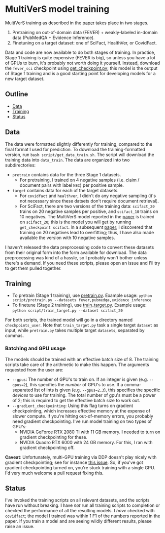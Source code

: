# MultiVerS model training

MultiVerS training as described in the [paper](https://arxiv.org/abs/2112.01640) takes place in two stages.

1. Pretraining on out-of-domain data (FEVER) + weakly-labeled in-domain data (PubMedQA + Evidence Inference).
2. Finetuning on a target dataset: one of SciFact, HealthVer, or CovidFact.

Data and code are now available to do both stages of training. In practice, Stage 1 training is quite expensive (FEVER is big), so unless you have a lot of GPUs to burn, it's probably not worth doing it yourself. Instead, download the `fever_sci` checkpoint using [get_checkpoint.py](script/get_checkpoint.py); this model is the output of Stage 1 training and is a good starting point for developing models for a new target dataset.

## Outline

- [Data](#data)
- [Training](#training)
- [Status](#status)

## Data

The data were formatted slightly differently for training, compared to the final format I used for prediction. To download the training-formatted version, run `bash script/get_data_train.sh`. The script will download the training data into `data_train`. The data are organized into two subdirectories:

- `pretrain` contains data for the three Stage 1 datasets.
  - For pretraining, I trained on 4 negative samples (i.e. claim / document pairs with label `NEI`) per positive sample.
- `target` contains data for each of the target datasets.
  - For `covidfact` and `healthver`, I didn't do any negative sampling (it's not necessary since these datsets don't require document retrieval).
  - For SciFact, there are two versions of the training data: `scifact_20` trains on 20 negative samples per positive, and `scifact_10` trains on 10 negatives. The MultiVerS model reported in the [paper](https://arxiv.org/abs/2112.01640) is trained on `scifact_20`; this is the model you will get by running `get_checkpoint scifact`. In a subsequent [paper](https://arxiv.org/abs/2210.13777), I discovered that training on 20 negatives lead to overfitting; thus, I have also made available the version with 10 negative samples.

I haven't released the data preprocessing code to convert these datasets from their original form into the form available for download. The data preprocessing was kind of a hassle, so I probably won't bother unless there's a demand. If you need these scripts, please open an issue and I'll try to get them pulled together.

## Training

- To pretrain (Stage 1 training), use [pretrain.py](script/pretrain.py).
  Example usage: `python script/pretrain.py --datasets fever,pubmedqa,evidence_inference`
- To finetune (Stage 2 training), use [train_target.py](script/train_target.py).
  Example usage: `python script/train_target.py --dataset scifact_20`

For both scripts, the trained model will go in a directory named `checkpoints_user`. Note that `train_target.py` task a single target `dataset` as input, while `pretrain.py` takes multiple target `datasets`, separated by commas.

### Batching and GPU usage

The models should be trained with an effective batch size of 8. The training scripts take care of the arithmetic to make this happen. The arguments requested from the user are:

- `--gpus`: The number of GPU's to train on. If an integer is given (e.g. `--gpus=2`), this specifies the *number* of GPU's to use. If a comma-separated list of ints is given (e.g. `--gpus=2,3`), this specifies the specific *devices* to use for training. The total number of gpu's must be a power of 2; this is required to get the effective batch size to work out.
- `--gradient_checkpointing`: Using this flag turns on gradient checkpointing, which increases effective memory at the expense of slower compute. If you're hitting out-of-memory errors, you probably need gradient checkpointing. I've run model training on two types of GPU's:
  - NVIDIA GeForce RTX 2080 Ti with 11 GB memory. I needed to turn on gradient checkpointing for these.
  - NVIDIA Quadro RTX 6000 with 24 GB memory. For this, I ran with gradient checkpointing off.

**Caveat**: Unfortunately, multi-GPU training via DDP doesn't play nicely with gradient checkpointing; see for instance [this issue](https://lightning.ai/forums/t/gradient-checkpointing-ddp-nan/398). So, if you've got gradient checkpointing turned on, you're stuck training with a single GPU. I'd very much welcome a pull request fixing this.

## Status

I've invoked the training scripts on all relevant datasets, and the scripts have run without breaking. I have *not* run all training scripts to completion or checked the performance of all the resulting models. I *have* checked with `covidfact`; the model I trained was within 1 F1 of the numbers reported in the paper. If you train a model and are seeing wildly different results, please raise an issue.
